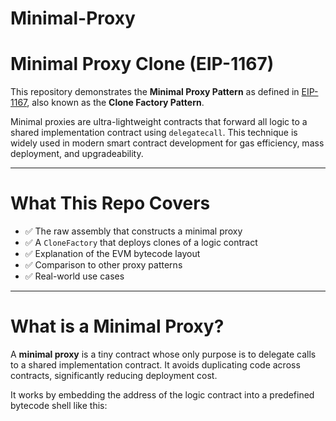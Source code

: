 # Minimal-Proxy

# Minimal Proxy Clone (EIP-1167)

This repository demonstrates the **Minimal Proxy Pattern** as defined in [EIP-1167](https://eips.ethereum.org/EIPS/eip-1167), also known as the **Clone Factory Pattern**.

Minimal proxies are ultra-lightweight contracts that forward all logic to a shared implementation contract using `delegatecall`. This technique is widely used in modern smart contract development for gas efficiency, mass deployment, and upgradeability.

---

# What This Repo Covers

- ✅ The raw assembly that constructs a minimal proxy
- ✅ A `CloneFactory` that deploys clones of a logic contract
- ✅ Explanation of the EVM bytecode layout
- ✅ Comparison to other proxy patterns
- ✅ Real-world use cases

---

# What is a Minimal Proxy?

A **minimal proxy** is a tiny contract whose only purpose is to delegate calls to a shared implementation contract. It avoids duplicating code across contracts, significantly reducing deployment cost.

It works by embedding the address of the logic contract into a predefined bytecode shell like this:

